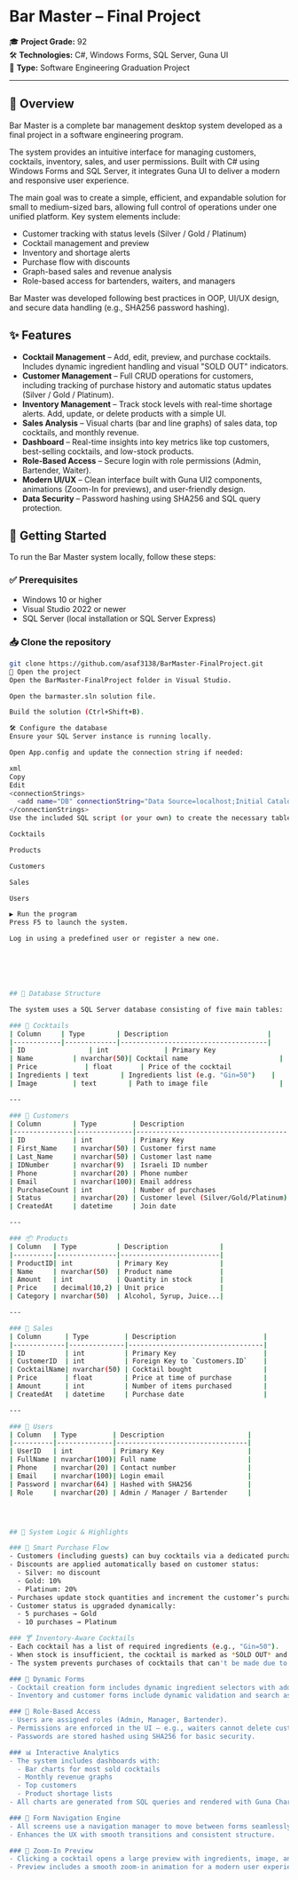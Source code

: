 # Bar Master – Final Project

🎓 **Project Grade:** 92  
🛠️ **Technologies:** C#, Windows Forms, SQL Server, Guna UI  
📁 **Type:** Software Engineering Graduation Project  

---

## 📌 Overview

Bar Master is a complete bar management desktop system developed as a final project in a software engineering program.

The system provides an intuitive interface for managing customers, cocktails, inventory, sales, and user permissions. Built with C# using Windows Forms and SQL Server, it integrates Guna UI to deliver a modern and responsive user experience.

The main goal was to create a simple, efficient, and expandable solution for small to medium-sized bars, allowing full control of operations under one unified platform. Key system elements include:

- Customer tracking with status levels (Silver / Gold / Platinum)
- Cocktail management and preview
- Inventory and shortage alerts
- Purchase flow with discounts
- Graph-based sales and revenue analysis
- Role-based access for bartenders, waiters, and managers

Bar Master was developed following best practices in OOP, UI/UX design, and secure data handling (e.g., SHA256 password hashing).





## ✨ Features

- **Cocktail Management** – Add, edit, preview, and purchase cocktails. Includes dynamic ingredient handling and visual "SOLD OUT" indicators.
- **Customer Management** – Full CRUD operations for customers, including tracking of purchase history and automatic status updates (Silver / Gold / Platinum).
- **Inventory Management** – Track stock levels with real-time shortage alerts. Add, update, or delete products with a simple UI.
- **Sales Analysis** – Visual charts (bar and line graphs) of sales data, top cocktails, and monthly revenue.
- **Dashboard** – Real-time insights into key metrics like top customers, best-selling cocktails, and low-stock products.
- **Role-Based Access** – Secure login with role permissions (Admin, Bartender, Waiter).
- **Modern UI/UX** – Clean interface built with Guna UI2 components, animations (Zoom-In for previews), and user-friendly design.
- **Data Security** – Password hashing using SHA256 and SQL query protection.





## 🚀 Getting Started

To run the Bar Master system locally, follow these steps:

### ✅ Prerequisites
- Windows 10 or higher
- Visual Studio 2022 or newer
- SQL Server (local installation or SQL Server Express)

### 📥 Clone the repository
```bash
git clone https://github.com/asaf3138/BarMaster-FinalProject.git
📂 Open the project
Open the BarMaster-FinalProject folder in Visual Studio.

Open the barmaster.sln solution file.

Build the solution (Ctrl+Shift+B).

🛠 Configure the database
Ensure your SQL Server instance is running locally.

Open App.config and update the connection string if needed:

xml
Copy
Edit
<connectionStrings>
  <add name="DB" connectionString="Data Source=localhost;Initial Catalog=BarMaster;Integrated Security=True" />
</connectionStrings>
Use the included SQL script (or your own) to create the necessary tables:

Cocktails

Products

Customers

Sales

Users

▶️ Run the program
Press F5 to launch the system.

Log in using a predefined user or register a new one.






## 📂 Database Structure

The system uses a SQL Server database consisting of five main tables:

### 🥂 Cocktails
| Column     | Type        | Description                         |
|------------|-------------|-------------------------------------|
| ID                | int              | Primary Key                         |
| Name          | nvarchar(50)| Cocktail name                       |
| Price            | float       | Price of the cocktail               |
| Ingredients | text        | Ingredients list (e.g. "Gin=50")    |
| Image         | text        | Path to image file                  |

---

### 👥 Customers
| Column        | Type         | Description                          |
|---------------|--------------|--------------------------------------|
| ID            | int          | Primary Key                          |
| First_Name    | nvarchar(50) | Customer first name                  |
| Last_Name     | nvarchar(50) | Customer last name                   |
| IDNumber      | nvarchar(9)  | Israeli ID number                    |
| Phone         | nvarchar(20) | Phone number                         |
| Email         | nvarchar(100)| Email address                        |
| PurchaseCount | int          | Number of purchases                  |
| Status        | nvarchar(20) | Customer level (Silver/Gold/Platinum)|
| CreatedAt     | datetime     | Join date                            |

---

### 📦 Products
| Column   | Type          | Description             |
|----------|---------------|-------------------------|
| ProductID| int           | Primary Key             |
| Name     | nvarchar(50)  | Product name            |
| Amount   | int           | Quantity in stock       |
| Price    | decimal(10,2) | Unit price              |
| Category | nvarchar(50)  | Alcohol, Syrup, Juice...|

---

### 🛒 Sales
| Column      | Type         | Description                      |
|-------------|--------------|----------------------------------|
| ID          | int          | Primary Key                      |
| CustomerID  | int          | Foreign Key to `Customers.ID`    |
| CocktailName| nvarchar(50) | Cocktail bought                  |
| Price       | float        | Price at time of purchase        |
| Amount      | int          | Number of items purchased        |
| CreatedAt   | datetime     | Purchase date                    |

---

### 🔐 Users
| Column   | Type         | Description                     |
|----------|--------------|---------------------------------|
| UserID   | int          | Primary Key                     |
| FullName | nvarchar(100)| Full name                       |
| Phone    | nvarchar(20) | Contact number                  |
| Email    | nvarchar(100)| Login email                     |
| Password | nvarchar(64) | Hashed with SHA256              |
| Role     | nvarchar(20) | Admin / Manager / Bartender     |




## 🧠 System Logic & Highlights

### 🛒 Smart Purchase Flow
- Customers (including guests) can buy cocktails via a dedicated purchase form.
- Discounts are applied automatically based on customer status:
  - Silver: no discount
  - Gold: 10%
  - Platinum: 20%
- Purchases update stock quantities and increment the customer’s purchase count.
- Customer status is upgraded dynamically:
  - 5 purchases → Gold
  - 10 purchases → Platinum

### 🍸 Inventory-Aware Cocktails
- Each cocktail has a list of required ingredients (e.g., "Gin=50").
- When stock is insufficient, the cocktail is marked as *SOLD OUT* and grayed out visually.
- The system prevents purchases of cocktails that can't be made due to missing ingredients.

### 🔄 Dynamic Forms
- Cocktail creation form includes dynamic ingredient selectors with add/remove support.
- Inventory and customer forms include dynamic validation and search as you type.

### 🔐 Role-Based Access
- Users are assigned roles (Admin, Manager, Bartender).
- Permissions are enforced in the UI – e.g., waiters cannot delete customers or access settings.
- Passwords are stored hashed using SHA256 for basic security.

### 📊 Interactive Analytics
- The system includes dashboards with:
  - Bar charts for most sold cocktails
  - Monthly revenue graphs
  - Top customers
  - Product shortage lists
- All charts are generated from SQL queries and rendered with Guna Charts.

### 🧭 Form Navigation Engine
- All screens use a navigation manager to move between forms seamlessly.
- Enhances the UX with smooth transitions and consistent structure.

### 🎨 Zoom-In Preview
- Clicking a cocktail opens a large preview with ingredients, image, and a Buy button.
- Preview includes a smooth zoom-in animation for a modern user experience.

